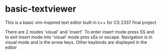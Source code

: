 # basic-textviewer

This is a basic vim-inspired text editor built in c++ for CS 2337 final project

There are 2 modes 'visual' and 'insert'.
To enter insert mode press SS and to exit insert mode into 'visual' mode pres sSs or escape. Navigation is in visual mode and is the arrow keys. Other keybinds are displayed in the editor
